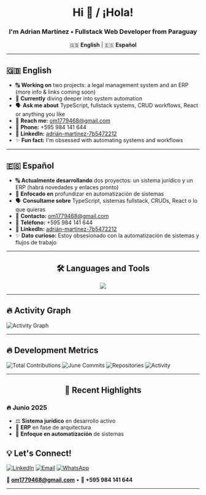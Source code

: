 <div align="center">

# Hi 👋 / ¡Hola!

### I'm Adrian Martínez • Fullstack Web Developer from Paraguay

🇬🇧 **English** | 🇪🇸 **Español**

</div>

---

## 🇬🇧 **English**

- 🔠 **Working on** two projects: a legal management system and an ERP (more info & links coming soon)
- 🌱 **Currently** diving deeper into system automation
- 🗣️ **Ask me about** TypeScript, fullstack systems, CRUD workflows, React or anything you like
- 📧 **Reach me:** om1779468@gmail.com
- 📱 **Phone:** +595 984 141 644
- 🔗 **LinkedIn:** [adrián-martinez-7b5472212](https://www.linkedin.com/in/adri%C3%A1n-martinez-7b5472212/)
- ✨ **Fun fact:** I'm obsessed with automating systems and workflows

---

## 🇪🇸 **Español**

- 🔠 **Actualmente desarrollando** dos proyectos: un sistema jurídico y un ERP (habrá novedades y enlaces pronto)
- 🌱 **Enfocado en** profundizar en automatización de sistemas
- 🗣️ **Consultame sobre** TypeScript, sistemas fullstack, CRUDs, React o lo que quieras
- 📧 **Contacto:** om1779468@gmail.com
- 📱 **Teléfono:** +595 984 141 644
- 🔗 **LinkedIn:** [adrián-martinez-7b5472212](https://www.linkedin.com/in/adri%C3%A1n-martinez-7b5472212/)
- ✨ **Dato curioso:** Estoy obsesionado con la automatización de sistemas y flujos de trabajo

---

<div align="center">

## 🛠️ **Languages and Tools**

<img src="https://skillicons.dev/icons?i=js,ts,react,nodejs,express,postgres,sqlite,reactnative,html,css,tailwind,github,vscode&theme=dark" />

</div>

---
## 🔥 **Activity Graph**

<!-- Tu gráfico real de actividad -->
![Activity Graph](https://github-readme-activity-graph.vercel.app/graph?username=VarDevCoder&bg_color=0d1117&color=ff6b6b&line=ff6b6b&point=ffffff&area=true&hide_border=true&custom_title=Adrian's%20Real%20Activity%20Graph)

</div>

---

## 🔥 **Development Metrics**

![Total Contributions](https://img.shields.io/badge/Contributions-262-ff6b6b?style=for-the-badge&logo=github&logoColor=white)
![June Commits](https://img.shields.io/badge/June_Commits-171-ff6b6b?style=for-the-badge&logo=git&logoColor=white)
![Repositories](https://img.shields.io/badge/New_Repos-12-ff6b6b?style=for-the-badge&logo=repo&logoColor=white)
![Activity](https://img.shields.io/badge/Status-Highly_Active-ff6b6b?style=for-the-badge&logo=zap&logoColor=white)

</div>

---

<div align="center">

## 🚀 **Recent Highlights**

</div>

### **🔥 Junio 2025**
- ⚖️ **Sistema jurídico** en desarrollo activo
- 🏢 **ERP** en fase de arquitectura
- 🤖 **Enfoque en automatización** de sistemas


## 💡 **Let's Connect!**

[![LinkedIn](https://img.shields.io/badge/LinkedIn-0077B5?style=for-the-badge&logo=linkedin&logoColor=white)](https://www.linkedin.com/in/adri%C3%A1n-martinez-7b5472212/)
[![Email](https://img.shields.io/badge/Email-D14836?style=for-the-badge&logo=gmail&logoColor=white)](mailto:om1779468@gmail.com)
[![WhatsApp](https://img.shields.io/badge/WhatsApp-25D366?style=for-the-badge&logo=whatsapp&logoColor=white)](https://wa.me/595984141644)

**📧 om1779468@gmail.com** • **📱 +595 984 141 644**

</div>

---

<div align="center">

